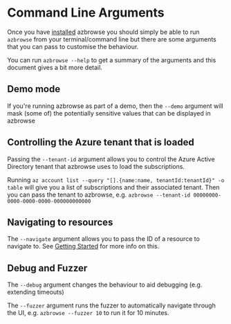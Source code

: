 # Command Line Arguments

Once you have [installed](../README.md#install) azbrowse you should simply be able to run `azbrowse` from your terminal/command line but there are some arguments that you can pass to customise the behaviour.

You can run `azbrowse --help` to get a summary of the arguments and this document gives a bit more detail.

## Demo mode

If you're running azbrowse as part of a demo, then the `--demo` argument will mask (some of) the potentially sensitive values that can be displayed in azbrowse

## Controlling the Azure tenant that is loaded

Passing the `--tenant-id` argument allows you to control the Azure Active Directory tenant that azbrowse uses to load the subscriptions.

Running `az account list --query "[].{name:name, tenantId:tenantId}" -o table` will give you a list of subscriptions and their associated tenant. Then you can pass the tenant to azbrowse, e.g. `azbrowse --tenant-id 00000000-0000-0000-0000-000000000000`

## Navigating to resources

The `--navigate` argument allows you to pass the ID of a resource to navigate to. See [Getting Started](./getting-started.md) for more info on this.

## Debug and Fuzzer

The `--debug` argument changes the behaviour to aid debugging (e.g. extending timeouts)

The `--fuzzer` argument runs the fuzzer to automatically navigate through the UI, e.g. `azbrowse --fuzzer 10` to run it for 10 minutes.

